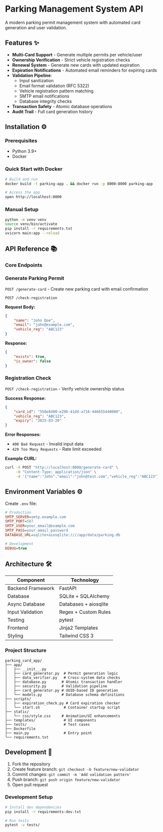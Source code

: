 # Parking Management System API 
A modern parking permit management system with automated card generation and user validation.

## Features ✨
- **Multi-Card Support** - Generate multiple permits per vehicle/user
- **Ownership Verification** - Strict vehicle registration checks
- **Renewal System** - Generate new cards with updated expiration
- **Expiration Notifications** - Automated email reminders for expiring cards
- **Validation Pipeline**:
  - Input sanitization
  - Email format validation (RFC 5322)
  - Vehicle registration pattern matching
  - SMTP email notifications
  - Database integrity checks
- **Transaction Safety** - Atomic database operations
- **Audit Trail** - Full card generation history

## Installation ⚙️
 

### Prerequisites
- Python 3.9+
- Docker

### Quick Start with Docker
```bash
# Build and run
docker build -t parking-app . && docker run -p 8000:8000 parking-app

# Access the app
open http://localhost:8000
```

### Manual Setup
```bash
python -m venv venv
source venv/bin/activate
pip install -r requirements.txt
uvicorn main:app --reload
```

## API Reference 📚

### Core Endpoints
### Generate Parking Permit
`POST /generate-card` - Create new parking card with email confirmation
```http
POST /check-registration
```

**Request Body:**
```json
{
    "name": "John Doe",
    "email": "john@example.com",
    "vehicle_reg": "ABC123"
}
```

**Response:**
```json
{
    "exists": true,
    "is_owner": false
}
```

### Registration Check
`POST /check-registration` - Verify vehicle ownership status

**Success Response:**
```json
{
    "card_id": "550e8400-e29b-41d4-a716-446655440000",
    "vehicle_reg": "ABC123", 
    "expiry": "2025-03-20"
}
```

**Error Responses:**
- `400 Bad Request` - Invalid input data
- `429 Too Many Requests` - Rate limit exceeded


**Example CURL:**
```bash
curl -X POST "http://localhost:8000/generate-card" \
     -H "Content-Type: application/json" \
     -d '{"name":"John","email":"john@test.com","vehicle_reg":"ABC123"}'
```

## Environment Variables ⚙️
Create `.env` file:
```ini
# Production
SMTP_SERVER=smtp.example.com
SMTP_PORT=587
SMTP_USER=your_email@example.com
SMTP_PASS=your_email_password
DATABASE_URL=sqlite+aiosqlite:////app/data/parking.db

# Development
DEBUG=true
```

## Architecture 🛠️
| Component            | Technology           |
|----------------------|----------------------| 
| Backend Framework    | FastAPI              |
| Database             | SQLite + SQLAlchemy  |
| Async Database       | Databases + aiosqlite|
| Input Validation     | Regex + Custom Rules |
| Testing              | pytest               |
| Frontend             | Jinja2 Templates     |
| Styling              | Tailwind CSS 3       |

### Project Structure
```
parking_card_app/
├── app/
│   ├── __init__.py
│   ├── card_generator.py  # Permit generation logic
│   ├── data_verifier.py   # Cross-system data checks
│   ├── database.py       # Atomic transaction handler
│   ├── security.py       # Validation pipeline
│   ├── card_generator.py # UUID-based ID generation
│   └── models.py         # Database schema definitions
├── scripts/
│   ├── expiration_check.py # Card expiration checker
│   └── start.sh           # Container startup script
├── static/
│   └── css/style.css     # Animation/UI enhancements
├── templates/             # UI components
├── tests/                 # Test cases
├── Dockerfile
├── main.py                # Entry point
└── requirements.txt
```

## Development 🤝
1. Fork the repository
2. Create feature branch: `git checkout -b feature/new-validator`
3. Commit changes: `git commit -m 'Add validation pattern'`
4. Push branch: `git push origin feature/new-validator`
5. Open pull request

### Development Setup
```bash
# Install dev dependencies
pip install -r requirements-dev.txt

# Run tests
pytest -v tests/
```
